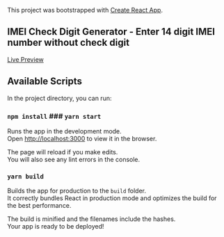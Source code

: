 This project was bootstrapped with [Create React App](https://github.com/facebook/create-react-app).


## IMEI Check Digit Generator - Enter 14 digit IMEI number without check digit
[Live Preview](https://imeicheckdigitcalculator.netlify.app/)


## Available Scripts

In the project directory, you can run:

### `npm install`   ### `yarn start`  

Runs the app in the development mode.<br />
Open [http://localhost:3000](http://localhost:3000) to view it in the browser.

The page will reload if you make edits.<br />
You will also see any lint errors in the console.


### `yarn build`

Builds the app for production to the `build` folder.<br />
It correctly bundles React in production mode and optimizes the build for the best performance.

The build is minified and the filenames include the hashes.<br />
Your app is ready to be deployed!



